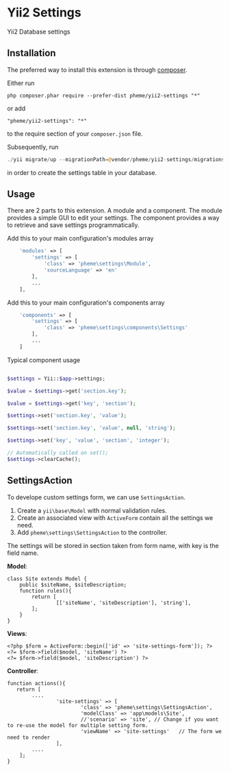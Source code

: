 Yii2 Settings
=============
Yii2 Database settings

Installation
------------

The preferred way to install this extension is through [composer](http://getcomposer.org/download/).

Either run

```
php composer.phar require --prefer-dist pheme/yii2-settings "*"
```

or add

```
"pheme/yii2-settings": "*"
```

to the require section of your `composer.json` file.

Subsequently, run

```php
./yii migrate/up --migrationPath=@vendor/pheme/yii2-settings/migrations
```

in order to create the settings table in your database.


Usage
-----

There are 2 parts to this extension. A module and a component.
The module provides a simple GUI to edit your settings.
The component provides a way to retrieve and save settings programmatically.

Add this to your main configuration's modules array

```php
	'modules' => [
        'settings' => [
            'class' => 'pheme\settings\Module',
            'sourceLanguage' => 'en'
        ],
        ...
	],
```

Add this to your main configuration's components array

```php
	'components' => [
		'settings' => [
        	'class' => 'pheme\settings\components\Settings'
        ],
        ...
	]
```

Typical component usage

```php

$settings = Yii::$app->settings;

$value = $settings->get('section.key');

$value = $settings->get('key', 'section');

$settings->set('section.key', 'value');

$settings->set('section.key', 'value', null, 'string');

$settings->set('key', 'value', 'section', 'integer');

// Automatically called on set();
$settings->clearCache();

```

SettingsAction
-----

To develope custom settings form, we can use `SettingsAction`.

1. Create a `yii\base\Model` with normal validation rules.
2. Create an associated view with `ActiveForm` contain all the settings we need.
3. Add `pheme\settings\SettingsAction` to the controller.

The settings will be stored in section taken from form name, with key is the field name.

__Model__:

```
class Site extends Model {
	public $siteName, $siteDescription;
	function rules(){
		return [
				[['siteName', 'siteDescription'], 'string'],
		];
	}
}
```
__Views__:
```
<?php $form = ActiveForm::begin(['id' => 'site-settings-form']); ?>
<?= $form->field($model, 'siteName') ?>
<?= $form->field($model, 'siteDescription') ?>
```
__Controller__:
```
function actions(){
   return [
   		....
				'site-settings' => [
        				'class' => 'pheme\settings\SettingsAction',
        				'modelClass' => 'app\models\Site',
        				//'scenario' => 'site',	// Change if you want to re-use the model for multiple setting form.
        				'viewName' => 'site-settings'	// The form we need to render
        		],
        ....
    ];
}
```

